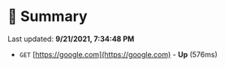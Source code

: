 # 📖 Summary
Last updated: **9/21/2021, 7:34:48 PM**

- `GET` [https://google.com](https://google.com) - **Up** (576ms)
